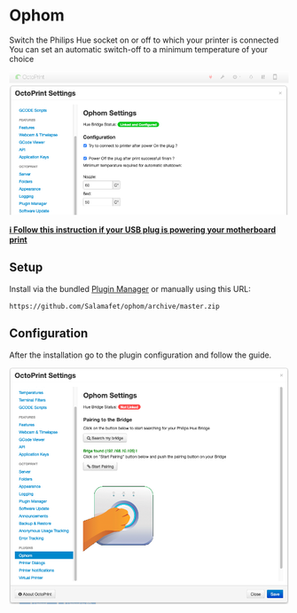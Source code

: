 # Ophom

Switch the Philips Hue socket on or off to which your printer is connected  
You can set an automatic switch-off to a minimum temperature of your choice

![Ophom Configuration](docs/images_readme/paired.png)

[**ℹ️ Follow this instruction if your USB plug is powering your motherboard print**](https://github.com/Salamafet/ophom/blob/master/docs/usb_avoid_power.md)

## Setup

Install via the bundled [Plugin Manager](https://docs.octoprint.org/en/master/bundledplugins/pluginmanager.html)
or manually using this URL:

    https://github.com/Salamafet/ophom/archive/master.zip


## Configuration

After the installation go to the plugin configuration and follow the guide.

![Ophom Bridge Pairing](docs/images_readme/pairing.png)
